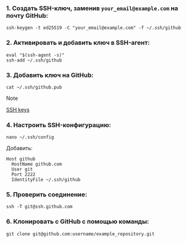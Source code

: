 ### 1. Создать SSH-ключ, заменив `your_email@example.com` на почту GitHub:

```
ssh-keygen -t ed25519 -C "your_email@example.com" -f ~/.ssh/github
```

### 2. Активировать и добавить ключ в SSH-агент:

```
eval "$(ssh-agent -s)"
ssh-add ~/.ssh/github
```

### 3. Добавить ключ на GitHub:

```
cat ~/.ssh/github.pub
```

> [!NOTE]
> [SSH keys](https://github.com/settings/keys)

### 4. Настроить SSH-конфигурацию:

```
nano ~/.ssh/config
```

Добавить:

```
Host github
  HostName github.com
  User git
  Port 2222
  IdentityFile ~/.ssh/github
```

### 5. Проверить соединение:

```
ssh -T git@ssh.github.com
```

### 6. Клонировать с GitHub с помощью команды:

```
git clone git@github.com:username/example_repository.git
```
